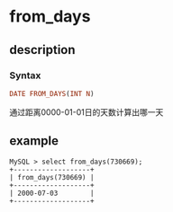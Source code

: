 # from_days

## description

### Syntax

```Haskell
DATE FROM_DAYS(INT N)
```

通过距离0000-01-01日的天数计算出哪一天

## example

```Plain Text
MySQL > select from_days(730669);
+-------------------+
| from_days(730669) |
+-------------------+
| 2000-07-03        |
+-------------------+
```
